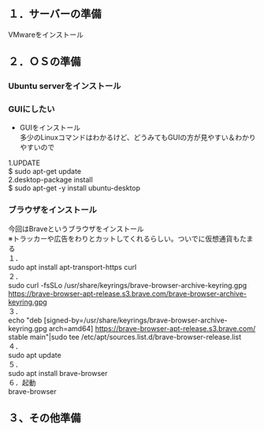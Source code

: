 ## １．サーバーの準備
VMwareをインストール

## ２．ＯＳの準備
### Ubuntu serverをインストール

### GUIにしたい
- GUIをインストール  
多少のLinuxコマンドはわかるけど、どうみてもGUIの方が見やすい＆わかりやすいので  
  
1.UPDATE  
$ sudo apt-get update  
2.desktop-package install  
$ sudo apt-get -y install ubuntu-desktop  

### ブラウザをインストール  
今回はBraveというブラウザをインストール  
※トラッカーや広告をわりとカットしてくれるらしい。ついでに仮想通貨もたまる  
１．  
sudo apt install apt-transport-https curl  
２．  
sudo curl -fsSLo /usr/share/keyrings/brave-browser-archive-keyring.gpg https://brave-browser-apt-release.s3.brave.com/brave-browser-archive-keyring.gpg  
３．  
echo "deb [signed-by=/usr/share/keyrings/brave-browser-archive-keyring.gpg arch=amd64] https://brave-browser-apt-release.s3.brave.com/ stable main"|sudo tee /etc/apt/sources.list.d/brave-browser-release.list  
４．  
sudo apt update   
５．  
sudo apt install brave-browser  
６．起動  
brave-browser  


## ３、その他準備
